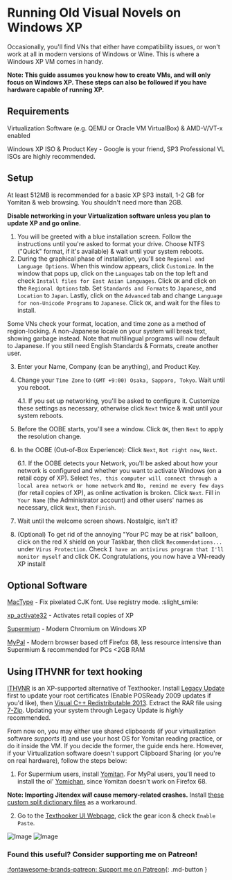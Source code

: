 # Running Old Visual Novels on Windows XP
Occasionally, you'll find VNs that either have compatibility issues, or won't work at all in modern versions of Windows or Wine. This is where a Windows XP VM comes in handy.

**Note: This guide assumes you know how to create VMs, and will only focus on Windows XP. These steps can also be followed if you have hardware capable of running XP.**

## Requirements
	
Virtualization Software (e.g. QEMU or Oracle VM VirtualBox) & AMD-V/VT-x enabled

Windows XP ISO & Product Key - Google is your friend, SP3 Professional VL ISOs are highly recommended.

## Setup

At least 512MB is recommended for a basic XP SP3 install, 1-2 GB for Yomitan & web browsing. You shouldn't need more than 2GB.

**Disable networking in your Virtualization software unless you plan to update XP and go online.**

1. You will be greeted with a blue installation screen. Follow the instructions until you're asked to format your drive. Choose NTFS ("Quick" format, if it's available) & wait until your system reboots.
2. During the graphical phase of installation, you'll see `Regional and Language Options`. When this window appears, click `Customize`. In the window that pops up, click on the `Languages` tab on the top left and check `Install files for East Asian Languages`. Click `OK` and click on the `Regional Options` tab. Set `Standards and Formats` to `Japanese`, and `Location` to `Japan`.  Lastly, click on the `Advanced` tab and change `Language for non-Unicode Programs` to `Japanese`. Click `OK`, and wait for the files to install. 

Some VNs check your format, location, and time zone as a method of region-locking. A non-Japanese locale on your system will break text, showing garbage instead. Note that multilingual programs will now default to Japanese. If you still need English Standards & Formats, create another user.

3. Enter your Name, Company (can be anything), and Product Key.
4. Change your `Time Zone` to `(GMT +9:00) Osaka, Sapporo, Tokyo`. Wait until you reboot.

	4.1. If you set up networking, you'll be asked to configure it. Customize these settings as necessary, otherwise click `Next` twice & wait until your system reboots.
5. Before the OOBE starts, you'll see a window. Click `OK`, then `Next` to apply the resolution change. 
6. In the OOBE (Out-of-Box Experience): Click `Next`, `Not right now`, `Next`.

	6.1. If the OOBE detects your Network, you'll be asked about how your network is configured and whether you want to activate Windows (on a retail copy of XP). Select `Yes, this computer will connect through a local area network or home network` and `No, remind me every few days` (for retail copies of XP), as online activation is broken. Click `Next`. Fill in `Your Name` (the Administrator account) and other users' names as necessary, click `Next`, then `Finish`.

6. Wait until the welcome screen shows. Nostalgic, isn't it?
7. (Optional) To get rid of the annoying "Your PC may be at risk" balloon, click on the red X shield on your Taskbar, then click `Recommendations...` under `Virus Protection`. Check `I have an antivirus program that I'll monitor myself` and click OK.
Congratulations, you now have a VN-ready XP install!
## Optional Software
[MacType](https://github.com/snowie2000/mactype/releases/download/2019.1-beta6/MacTypeInstaller_2019.1-beta6.exe) - Fix pixelated CJK font. Use registry mode. :slight_smile:  

[xp_activate32](https://archive.org/download/xp_activate32_202305/xp_activate32.zip) - Activates retail copies of XP

[Supermium](https://www.win32subsystem.live/supermium/) - Modern Chromium on Windows XP

[MyPal](https://github.com/Feodor2/Mypal68/releases/latest) - Modern browser based off Firefox 68, less resource intensive than Supermium & recommended for PCs <2GB RAM

## Using ITHVNR for text hooking
[ITHVNR](https://drive.proton.me/urls/C2QY84DYX0#vRIWAHdwnAb0) is an XP-supported alternative of Texthooker. Install 
[Legacy Update](https://legacyupdate.net/) first to update your root certificates 
(Enable POSReady 2009 updates if you'd like),
then [Visual C++ Redistributable 2013](https://aka.ms/highdpimfc2013x86enu). Extract the RAR file using [7-Zip](https://www.7-zip.org/). Updating your system through Legacy Update is *highly* recommended.

From now on, you may either use shared clipboards (if your virtualization software *supports* it) and use your host OS for Yomitan reading practice, or do it inside the VM. If you decide the former, the guide ends here. However, if your Virtualization software doesn't support Clipboard Sharing (or you're on real hardware), follow the steps below:
  
1. For Supermium users, install [Yomitan](https://chromewebstore.google.com/detail/yomitan/likgccmbimhjbgkjambclfkhldnlhbnn). For MyPal users, you'll need to install the ol' [Yomichan](https://github.com/FooSoft/yomichan/releases/download/22.10.23.0/yomichan-firefox.xpi), since Yomitan doesn't work on Firefox 68. 

**Note: Importing Jitendex *will* cause memory-related crashes.** Install [these custom split dictionary files](https://drive.proton.me/urls/NSC3JVDV64#lfoRs2KHcQxW) as a workaround.

2. Go to the [Texthooker UI Webpage](https://renji-xd.github.io/texthooker-ui/), click the gear icon & check `Enable Paste`.





![Image](img/winxp1.jpg)
![Image](img/winxp2.jpg)

<h3>Found this useful? Consider supporting me on Patreon!</h3>   

[:fontawesome-brands-patreon: Support me on Patreon](https://www.patreon.com/shoui){: .md-button }
